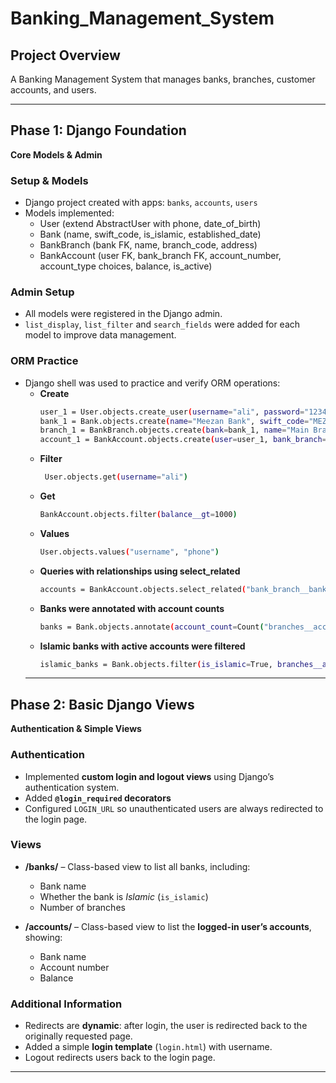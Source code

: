 # Banking_Management_System
## Project Overview
A Banking Management System that manages banks, branches, customer accounts, and users.

---

## Phase 1: Django Foundation
**Core Models & Admin**

### Setup & Models
* Django project created with apps: `banks`, `accounts`, `users`
* Models implemented:
  * User (extend AbstractUser with phone, date_of_birth)
  * Bank (name, swift_code, is_islamic, established_date)
  * BankBranch (bank FK, name, branch_code, address)
  * BankAccount (user FK, bank_branch FK, account_number, account_type choices, balance, is_active)

### Admin Setup
* All models were registered in the Django admin.
* `list_display`, `list_filter` and `search_fields` were added for each model to improve data management.

### ORM Practice
* Django shell was used to practice and verify ORM operations:
  * **Create**
    ```bash
    user_1 = User.objects.create_user(username="ali", password="1234", phone="03001234567", date_of_birth="1995-05-10")
    bank_1 = Bank.objects.create(name="Meezan Bank", swift_code="MEZNPKKA", is_islamic=True, established_date="1997-01-01")
    branch_1 = BankBranch.objects.create(bank=bank_1, name="Main Branch", branch_code="MB001", address="Karachi")
    account_1 = BankAccount.objects.create(user=user_1, bank_branch=branch_1, account_number="1234567890", account_type="savings", balance=5000)
    ```  
  * **Filter**
    ```bash
     User.objects.get(username="ali")
    ```
  * **Get**
    ```bash
    BankAccount.objects.filter(balance__gt=1000)
    ```
  * **Values**
    ```bash
    User.objects.values("username", "phone")
    ```
  * **Queries with relationships using select_related**
    ```bash
    accounts = BankAccount.objects.select_related("bank_branch__bank")
    ```
  * **Banks were annotated with account counts**
    ```bash
    banks = Bank.objects.annotate(account_count=Count("branches__accounts"))
    ```
  * **Islamic banks with active accounts were filtered**
    ```bash
    islamic_banks = Bank.objects.filter(is_islamic=True, branches__accounts__is_active=True).distinct()
    ```
  ---

## Phase 2: Basic Django Views  
**Authentication & Simple Views**

### Authentication
* Implemented **custom login and logout views** using Django’s authentication system.  
* Added **`@login_required` decorators**  
* Configured `LOGIN_URL` so unauthenticated users are always redirected to the login page.  

### Views
* **/banks/** – Class-based view to list all banks, including:  
  - Bank name  
  - Whether the bank is *Islamic* (`is_islamic`)  
  - Number of branches  

* **/accounts/** – Class-based view to list the **logged-in user’s accounts**, showing:  
  - Bank name  
  - Account number  
  - Balance  

### Additional Information
* Redirects are **dynamic**: after login, the user is redirected back to the originally requested page.  
* Added a simple **login template** (`login.html`) with username.  
* Logout redirects users back to the login page.  

---
